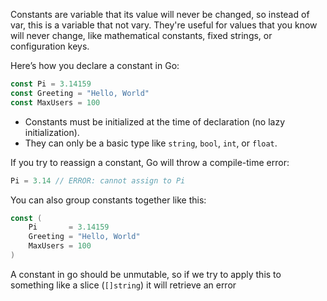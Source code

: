 Constants are variable that its value will never be changed, so instead of var, this is a variable that not vary.
They're useful for values that you know will never change, like mathematical constants, fixed strings, or configuration keys.

Here’s how you declare a constant in Go:

```go
const Pi = 3.14159
const Greeting = "Hello, World"
const MaxUsers = 100
```

- Constants must be initialized at the time of declaration (no lazy initialization).
- They can only be a basic type like `string`, `bool`, `int`, or `float`.

If you try to reassign a constant, Go will throw a compile-time error:

```go
Pi = 3.14 // ERROR: cannot assign to Pi
```

You can also group constants together like this:

```go
const (
    Pi       = 3.14159
    Greeting = "Hello, World"
    MaxUsers = 100
)
```

A constant in go should be unmutable, so if we try to apply this to something like a slice (`[]string`) it will retrieve an error 